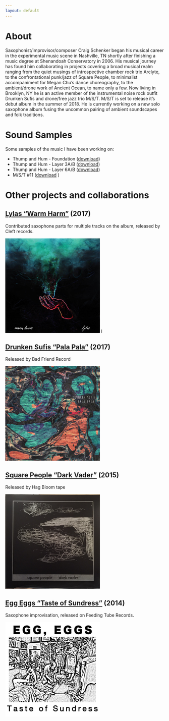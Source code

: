 ```yaml
---
layout: default
---
```


# [](#header-2)About
Saxophonist/improvisor/composer Craig Schenker began his musical career in the experimental music scene in Nashville, TN shortly after finishing a music degree at Shenandoah Conservatory in 2006. His musical journey has found him collaborating in projects covering a broad musical realm ranging from the quiet musings of introspective chamber rock trio Arclyte, to the confrontational punk/jazz of Square People, to minimalist accompaniment for Megan Chu’s dance choreography, to the ambient/drone work of Ancient Ocean, to name only a few. Now living in Brooklyn, NY he is an active member of the instrumental noise rock outfit Drunken Sufis and drone/free jazz trio M/S/T. M/S/T is set to release it’s debut album in the summer of 2018. He is currently working on a new solo saxophone album fusing the uncommon pairing of ambient soundscapes and folk traditions.

# [](#header-2)Sound Samples
Some samples of the music I have been working on:

- Thump and Hum - Foundation ([download](https://github.com/cischenker/cischenker.github.io/blob/master/samples/Loop%202.8.18%20Stand%20Thump%20And%20Hum.m4a?raw=true))
- Thump and Hum - Layer 3A/B ([download](https://github.com/cischenker/cischenker.github.io/blob/master/samples/Loop%202.8.18%20Variation%203%20And%203B.m4a?raw=true))
- Thump and Hum - Layer 6A/B ([download](https://github.com/cischenker/cischenker.github.io/blob/master/samples/Loop%202.8.18%20Variation%206%20And%206B.m4a?raw=true))
- M/S/T #11 ([download](https://github.com/cischenker/cischenker.github.io/blob/master/samples/M_S_T_THUMP%20MIXES_%2311.mp3?raw=true)
)

# [](#header-2)Other projects and collaborations

## [](#header-6) [Lylas “Warm Harm”](https://lylas.bandcamp.com/album/warm-harm) (2017)
Contributed saxophone parts for multiple tracks on the album, released by Cleft records.

<left>
<img src="https://raw.githubusercontent.com/cischenker/cischenker.github.io/master/img/warm_harm.jpg" style="width:300;height:300px;"/>
</left>l


## [](#header-6) [Drunken Sufis “Pala Pala”](https://drunkensufis.bandcamp.com/) (2017)

Released by Bad Friend Record

<img width="300" height="300" src="https://raw.githubusercontent.com/cischenker/cischenker.github.io/master/img/pala_pala.jpg" ALIGN=”left”/> 


## [](#header-6) [Square People “Dark Vader”](https://soundcloud.com/lofantasyjunk/sets/square-people-dark-vader) (2015)

Released by Hag Bloom tape

<img width="300" height="300" src="https://raw.githubusercontent.com/cischenker/cischenker.github.io/master/img/dark_vader.jpg" ALIGN=”left”/> 


## [](#header-6) [Egg Eggs “Taste of Sundress”](https://feedingtuberecords.bandcamp.com/album/taste-of-sundress) (2014)

Saxophone improvisation, released on Feeding Tube Records.

<img align="left" width="300" height="300" src="https://raw.githubusercontent.com/cischenker/cischenker.github.io/master/img/egg_egg.jpg" align=”left”/>






